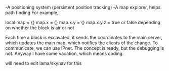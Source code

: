 -A positioning system (persistent position tracking)
-A map explorer, helps path finding
	For example,
	
local map = {}
map.x = {}
map.x.y = {}
map.x.y.z = true or false depending on whether the block is air or not

Each time a block is excavated, it sends the coordinates to the main server, which updates the main map, which notifies the clients of the change.
To communicate, we can use IPnet. The concept is ready, but the debugging is not. Anyway I have some vacation, which means coding.

will need to edit lama/skynav for this
